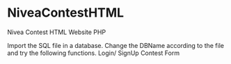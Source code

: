 # NiveaContestHTML
Nivea Contest HTML Website PHP


Import the SQL file in a database. Change the DBName according to the file and try the following functions.
Login/ SignUp 
Contest Form
